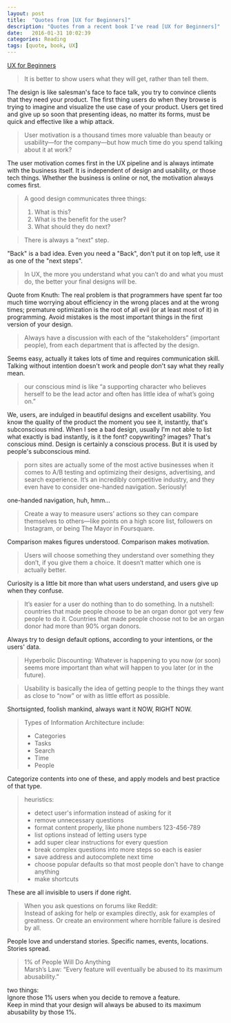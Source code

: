 ```yaml
---
layout: post
title:  "Quotes from [UX for Beginners]"
description: "Quotes from a recent book I've read [UX for Beginners]"
date:   2016-01-31 10:02:39
categories: Reading
tags: [quote, book, UX]
---
```


[UX for Beginners](http://book.douban.com/subject/26694560/)

> It is better to show users what they will get, rather than tell them.

The design is like salesman's face to face talk, you try to convince clients that they need your product. The first thing users do when they browse is trying to imagine and visualize the use case of your product. 
Users get tired and give up so soon that presenting ideas, no matter its forms, must be quick and effective like a whip attack.

> User motivation is a thousand times more valuable than beauty or usability—for the company—but how much time do you spend talking about it at work?

The user motivation comes first in the UX pipeline and is always intimate with the business itself. It is independent of design and usability, or those tech things. Whether the business is online or not, the motivation always comes first.

> A good design communicates three things: 
> 1. What is this?
> 2. What is the benefit for the user?
> 3. What should they do next?

> There is always a “next” step.

"Back" is a bad idea. Even you need a "Back", don't put it on top left, use it as one of the "next steps".

> In UX, the more you understand what you can’t do and what you must do, the better your final designs will be.

Quote from Knuth: The real problem is that programmers have spent far too much time worrying about efficiency in the wrong places and at the wrong times; premature optimization is the root of all evil (or at least most of it) in programming.
Avoid mistakes is the most important things in the first version of your design.

> Always have a discussion with each of the “stakeholders” (important people), from each department that is affected by the design.

Seems easy, actually it takes lots of time and requires communication skill. Talking without intention doesn't work and people don't say what they really mean.

> our conscious mind is like “a supporting character who believes herself to be the lead actor and often has little idea of what’s going on.”

We, users, are indulged in beautiful designs and excellent usability. You know the quality of the product the moment you see it, instantly, that's subconscious mind. When I see a bad design, usually I'm not able to list what exactly is bad instantly, is it the font? copywriting? images? That's conscious mind.
Design is certainly a conscious process. But it is used by people's subconscious mind.

> porn sites are actually some of the most active businesses when it comes to A/B testing and optimizing their designs, advertising, and search experience. It’s an incredibly competitive industry, and they even have to consider one-handed navigation. Seriously!

one-handed navigation, huh, hmm...

> Create a way to measure users’ actions so they can compare themselves to others—like points on a high score list, followers on Instagram, or being The Mayor in Foursquare.

Comparison makes figures understood. Comparison makes motivation.

> Users will choose something they understand over something they don’t, if you give them a choice. It doesn’t matter which one is actually better.

Curiosity is a little bit more than what users understand, and users give up when they confuse.

> It’s easier for a user do nothing than to do something.
> In a nutshell: countries that made people choose to be an organ donor got very few people to do it. Countries that made people choose not to be an organ donor had more than 90% organ donors.

Always try to design default options, according to your intentions, or the users' data.

> Hyperbolic Discounting:
> Whatever is happening to you now (or soon) seems more important than what will happen to you later (or in the future).

> Usability is basically the idea of getting people to the things they want as close to “now” or with as little effort as possible.

Shortsignted, foolish mankind, always want it NOW, RIGHT NOW.

> Types of Information Architecture include:  
> - Categories  
> - Tasks  
> - Search  
> - Time  
> - People  

Categorize contents into one of these, and apply models and best practice of that type.

> heuristics:  
> - detect user's information instead of asking for it  
> - remove unnecessary questions  
> - format content properly, like phone numbers 123-456-789    
> - list options instead of letting users type  
> - add super clear instructions for every question  
> - break complex questions into more steps so each is easier  
> - save address and autocomplete next time  
> - choose popular defaults so that most people don't have to change anything  
> - make shortcuts  

These are all invisible to users if done right.

> When you ask questions on forums like Reddit:  
> Instead of asking for help or examples directly, ask for examples of greatness. Or create an environment where horrible failure is desired by all.

People love and understand stories. Specific names, events, locations. Stories spread.

> 1% of People Will Do Anything  
> Marsh’s Law: “Every feature will eventually be abused to its maximum abusability.”

two things:  
Ignore those 1% users when you decide to remove a feature.  
Keep in mind that your design will always be abused to its maximum abusability by those 1%.  

